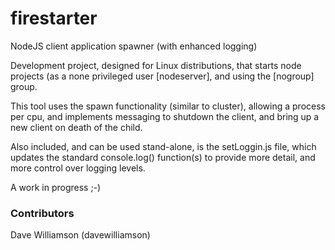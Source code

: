firestarter
===========

NodeJS client application spawner (with enhanced logging)

Development project, designed for Linux distributions, that starts node projects (as a none privileged user [nodeserver], and using the [nogroup] group.

This tool uses the spawn functionality (similar to cluster), allowing a process per cpu, and implements messaging to shutdown the client, and bring up a new client on death of the child.

Also included, and can be used stand-alone, is the setLoggin.js file, which updates the standard console.log() function(s) to provide more detail, and more control over logging levels.

A work in progress ;-)

### Contributors 

Dave Williamson (davewilliamson)